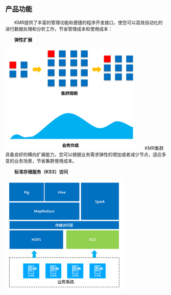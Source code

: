 ## 产品功能

　　KMR提供了丰富的管理功能和便捷的程序开发接口，使您可以高效自动化的进行数据处理和分析工作，节省管理成本和使用成本：
  
　　**弹性扩展**
  
  ![弹性扩展](./images/txkz.png)
　　KMR集群具备良好的横向扩展能力，您可以根据业务需求弹性的增加或者减少节点，适应多变的业务场景，节省集群使用成本。
  
　　**标准存储服务（KS3）访问**
  
  ![标准存储服务](./images/bjccfw.png)
  